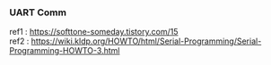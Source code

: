 ### UART Comm
  
  ref1 : https://softtone-someday.tistory.com/15   
  ref2 : https://wiki.kldp.org/HOWTO/html/Serial-Programming/Serial-Programming-HOWTO-3.html
